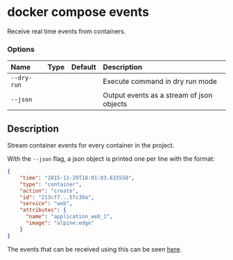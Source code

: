 # docker compose events

<!---MARKER_GEN_START-->
Receive real time events from containers.

### Options

| Name        | Type | Default | Description                               |
|:------------|:-----|:--------|:------------------------------------------|
| `--dry-run` |      |         | Execute command in dry run mode           |
| `--json`    |      |         | Output events as a stream of json objects |


<!---MARKER_GEN_END-->

## Description

Stream container events for every container in the project.

With the `--json` flag, a json object is printed one per line with the format:

```json
{
    "time": "2015-11-20T18:01:03.615550",
    "type": "container",
    "action": "create",
    "id": "213cf7...5fc39a",
    "service": "web",
    "attributes": {
      "name": "application_web_1",
      "image": "alpine:edge"
    }
}
```

The events that can be received using this can be seen [here](https://docs.docker.com/engine/reference/commandline/system_events/#object-types).
